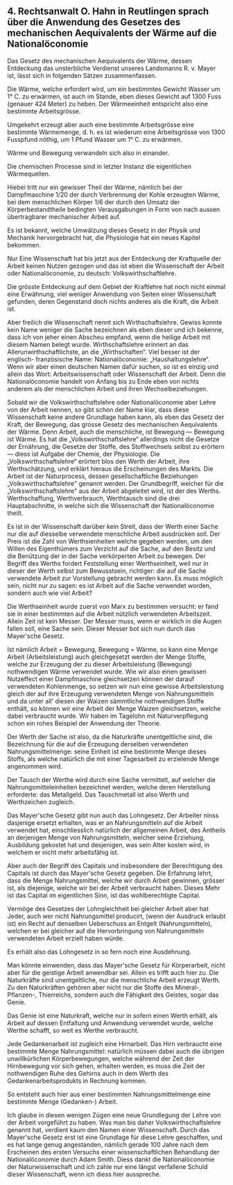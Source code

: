 ## 4. Rechtsanwalt O. Hahn in Reutlingen sprach über die Anwendung des Gesetzes des mechanischen Aequivalents der Wärme auf die Nationalöconomie

Das Gesetz des mechanischen Aequivalents der Wärme, dessen Entdeckung das unsterbliche Verdienst unseres Landsmanns R. v. Mayer ist, lässt sich in folgenden Sätzen zusammenfassen.

Die Wärme, welche erfordert wird, um ein bestimmtes Gewicht Wasser um 1° C. zu erwärmen, ist auch im Stande, eben dieses Gewicht auf 1300 Fuss (genauer 424 Meter) zu heben. Der Wärmeeinheit entspricht also eine bestimmte Arbeitsgrösse.

Umgekehrt erzeugt aber auch eine bestimmte Arbeitsgrösse eine bestimmte Wärmemenge, d. h. es ist wiederum eine Arbeitsgrösse von 1300 Fusspfund nöthig, um 1 Pfund Wasser um 1° C. zu erwärmen.

Wärme und Bewegung verwandeln sich also in einander.

Die chemischen Processe sind in letzter Instanz die eigentlichen Wärmequellen.

Hiebei tritt nur ein gewisser Theil der Wärme, nämlich bei der Dampfmaschine 1/20 der durch Verbrennung der Kohle erzeugten Wärme, bei dem menschlichen Körper 1/6 der durch den Umsatz der Körperbestandtheile bedingten Verausgabungen in Form von nach aussen übertragbarer mechanischer Arbeit auf.

Es ist bekannt, welche Umwälzung dieses Gesetz in der Physik und Mechanik hervorgebracht hat, die Physiologie hat ein neues Kapitel bekommen.

Nur Eine Wissenschaft hat bis jetzt aus der Entdeckung der Kraftquelle der Arbeit keinen Nutzen gezogen und das ist eben die Wissenschaft der Arbeit oder Nationalöconomie, zu deutsch: Volkswirthschaftlehre.

Die grösste Entdeckung auf dem Gebiet der Kraftlehre hat noch nicht einmal eine Erwähnung, viel weniger Anwendung von Seiten einer Wissenschaft gefunden, deren Gegenstand doch nichts anderes als die Kraft, die Arbeit ist.

Aber freilich die Wissenschaft nennt sich Wirthschaftslehre. Gewiss konnte kein Name weniger die Sache bezeichnen als eben dieser und ich bekenne, dass ich von jeher einen Abscheu empfand, wenn die heilige Arbeit mit diesem Namen belegt wurde. Wirthschaftslehre erinnert an das Allerunwirthschaftlichste, an die „Wirthschaften“. Viel besser ist der englisch- französische Name: Nationalöconomie: „Haushaltungslehre“. Wenn wir aber einen deutschen Namen dafür suchen, so ist es einzig und allein das Wort: Arbeitswissenschaft oder Wissenschaft der Arbeit. Denn die Nationalöconomie handelt von Anfang bis zu Ende eben von nichts anderem als der menschlichen Arbeit und ihren Wechselbeziehungen.

Sobald wir die Volkswirthschaftslehre oder Nationalöconomie aber Lehre von der Arbeit nennen, so gibt schon der Name klar, dass diese Wissenschaft keine andere Grundlage haben kann, als eben das Gesetz der Kraft, der Bewegung, das grosse Gesetz des mechanischen Aequivalents der Wärme. Denn Arbeit, auch die menschliche, ist Bewegung — Bewegung ist Wärme. Es hat die „Volkswirthschaftslehre“ allerdings nicht die Gesetze der Ernährung, die Gesetze der Stoffe, des Stoffwechsels selbst zu erörtern — diess ist Aufgabe der Chemie, der Physiologie. Die „Volkswirthschaftslehre“ erörtert blos den Werth der Arbeit, ihre Werthschätzung, und erklärt hieraus die Erscheinungen des Markts. Die Arbeit ist der Naturprocess, dessen gesellschaftliche Beziehungen „Volkswirthschaftslehre" genannt werden. Der Grundbegriff, welcher für die „Volkswirthschaftslehre" aus der Arbeit abgeleitet wird, ist der des Werths. Werthschaffung, Werthverbrauch, Werthtausch sind die drei Hauptabschnitte, in welche sich die Wissenschaft der Nationalöconomie theilt.

Es ist in der Wissenschaft darüber kein Streit, dass der Werth einer Sache nur die auf diesselbe verwendete menschliche Arbeit ausdrücken soll. Der Preis ist die Zahl von Werthsienheiten welche gegeben werden, um den Willen des Eigenthümers zum Verzicht auf die Sache, auf den Besitz und die Benützung der in der Sache verkörperten Arbeit zu bewegen. Der Begriff des Werths fordert Feststellung einer Werthseinheit, weil nur in dieser der Werth selbst zum Bewusstsein, richtiger: die auf die Sache verwendete Arbeit zur Vorstellung gebracht werden kann. Es muss möglich sein, nicht nur zu sagen: es ist Arbeit auf die Sache verwendet worden, sondern auch wie viel Arbeit?

Die Werthseinheit wurde zuerst von Marx zu bestimmen versucht: er fand sie in einer bestimmten auf die Arbeit nützlich verwendeten Arbeitszeit. Allein Zeit ist kein Messer. Der Messer muss, wenn er wirklich in die Augen fallen soll, eine Sache sein. Dieser Messer bot sich nun durch das Mayer'sche Gesetz.

Ist nämlich Arbeit = Bewegung, Bewegung = Wärme, so kann eine Menge Arbeit (Arbeitsleistung) auch gleichgesetzt werden der Menge Stoffe, welche zur Erzeugung der zu dieser Arbeitsleistung (Bewegung) nothwendigen Wärme verwendet wurde. Wie wir also einen gewissen Nutzeffect einer Dampfmaschine gleichsetzen können der darauf verwendeten Kohlenmenge, so setzen wir nun eine gewisse Arbeitsleistung gleich der auf ihre Erzeugung verwendeten Menge von Nahrungsmitteln und da unter all' diesen der Waizen sämmtliche nothwendigen Stoffe enthält, so können wir eine Arbeit der Menge Waizen gleichsetzen, welche dabei verbraucht wurde. Wir haben im Tagelohn mit Naturverpflegung schon ein rohes Beispiel der Anwendung der Theorie.

Der Werth der Sache ist also, da die Naturkräfte unentgeltliche sind, die Bezeichnung für die auf die Erzeugung derselben verwendeten Nahrungsmittelmenge: seine Einheit ist eine bestimmte Menge dieses Stoffs, als welche natürlich die mit einer Tagesarbeit zu erzielende Menge angenommen wird.

Der Tausch der Werthe wird durch eine Sache vermittelt, auf welcher die Nahrungsmitteleinheiten bezeichnet werden, welche deren Herstellung erforderte: das Metallgeld. Das Tauschmetall ist also Werth und Werthzeichen zugleich.

Das Mayer'sche Gesetz gibt nun auch das Lohngesetz. Der Arbeiter ninss dasjenige ersetzt erhalten, was er an Nahrungsmitteln auf die Arbeit verwendet hat, einschliesslich natürlich der allgemeinen Arbeit, des Antheils an derjenigen Menge von Nahrungsmitteln, welcher seine Erziehung, Ausbildung gekostet hat und desjenigen, was sein Alter kosten wird, in welchem er nicht mehr arbeitsfähig ist.

Aber auch der Begriff des Capitals und insbesondere der Berechtigung des Capitals ist durch das Mayer'sche Gesetz gegeben. Die Erfahrung lehrt, dass die Menge Nahrungsmittel, welche wir durch Arbeit gewinnen, grösser ist, als diejenige, welche wir bei der Arbeit verbraucht haben. Dieses Mehr ist das Capital im eigentlichen Sinn, ist das wohlberechtigte Capital.

Vermöge des Gesetzes der Lohngleichheit bei gleicher Arbeit aber hat Jeder, auch wer nicht Nahrungsmittel producirt, (wenn der Ausdruck erlaubt ist) ein Recht auf denselben Ueberschuss an Entgelt (Nahrungsmitteln), welchen er bei gleicher auf die Hervorbringung von Nahrungsmitteln verwendeten Arbeit erzielt haben würde.

Es erhält also das Lohngesetz in so fern noch eine Ausdehnung.

Man könnte einwenden, dass das Mayer'sche Gesetz für Körperarbeit, nicht aber für die geistige Arbeit anwendbar sei. Allein es trifft auch hier zu. Die Naturkräfte sind unentgeltliche, nur die menschliche Arbeit erzeugt Werth. Zu den Naturkräften gehören aber nicht nur die Stoffe des Mineral-, Pflanzen-, Thierreichs, sondern auch die Fähigkeit des Geistes, sogar das Genie.

Das Genie ist eine Naturkraft, welche nur in sofern einen Werth erhält, als Arbeit auf dessen Entfaltung und Anwendung verwendet wurde, welche Werthe schafft, so weit es Werthe verbraucht.

Jede Gedankenarbeit ist zugleich eine Hirnarbeit. Das Hirn verbraucht eine bestimmte Menge Nahrungsmittel: natürlich müssen dabei auch die übrigen unwillkürlichen Körperbewegungen, welche während der Zeit der Hirnbewegung vor sich gehen, erhalten werden, es muss die Zeit der nothwendigen Ruhe des Gehirns auch in dem Werth des Gedankenarbeitsprodukts in Rechnung kommen.

So entsteht auch hier aus einer bestimmten Nahrungsmittelmenge eine bestimmte Menge (Gedanken-) Arbeit.

Ich glaube in diesen wenigen Zügen eine neue Grundlegung der Lehre von der Arbeit vorgeführt zu haben. Was man bis daher Volkswirthschaftslehre genannt hat, verdient kaum den Namen einer Wissenschaft. Durch das Mayer'sche Gesetz erst ist eine Grundlage für diese Lehre geschaffen, und es hat lange genug angestanden, nämlich gerade 100 Jahre nach dem Erscheinen des ersten Versuchs einer wissenschaftlichen Behandlung der Nationalöconomie durch Adam Smith. Diess dankt die Nationalöconomie der Naturwissenschaft und ich zahle nur eine längst verfallene Schuld dieser Wissenschaft, wenn ich diess hier ausspreche.
